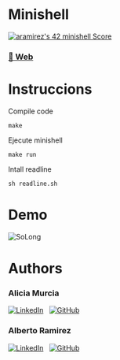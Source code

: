 # Minishell

[![aramirez's 42 minishell Score](https://badge42.vercel.app/api/v2/cl6y65hc100490gl7reg9ecj1/project/2866738)](https://github.com/JaeSeoKim/badge42)

### [🔗 Web](https://arsalas.github.io/minishell) 

# Instruccions
Compile code
```shell
make
```
Ejecute minishell
```shell
make run
```
Intall readline
```shell
sh readline.sh
```

# Demo
![SoLong](https://github.com/arsalas/minishell/blob/cecabfc9d03599eb0c904b8d87e8aa359a6f8894/video/demo.gif)


# Authors
### Alicia Murcia
<!-- [Alicia Murcia](https://github.com/aliciamurma) -->
[![LinkedIn](https://img.shields.io/badge/linkedin-%230077B5.svg?style=for-the-badge&logo=linkedin&logoColor=white)](https://es.linkedin.com/in/aliciamurciamaya)
&nbsp;
[![GitHub](https://img.shields.io/badge/github-%23121011.svg?style=for-the-badge&logo=github&logoColor=white)](https://github.com/aliciamurma)

### Alberto Ramirez
<!-- [Alberto Ramirez](https://github.com/arsalas) -->
[![LinkedIn](https://img.shields.io/badge/linkedin-%230077B5.svg?style=for-the-badge&logo=linkedin&logoColor=white)](https://www.linkedin.com/in/alberto-ram%C3%ADrez-salas/)
&nbsp;
[![GitHub](https://img.shields.io/badge/github-%23121011.svg?style=for-the-badge&logo=github&logoColor=white)](https://github.com/arsalas)
